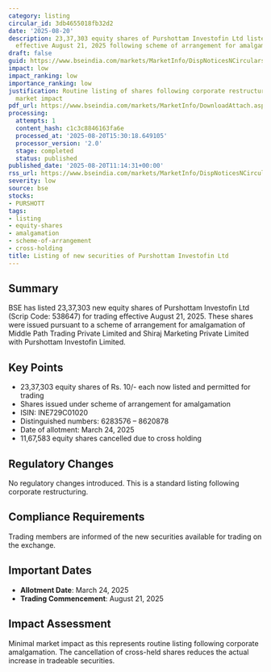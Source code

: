 ```yaml
---
category: listing
circular_id: 3db4655018fb32d2
date: '2025-08-20'
description: 23,37,303 equity shares of Purshottam Investofin Ltd listed for trading
  effective August 21, 2025 following scheme of arrangement for amalgamation.
draft: false
guid: https://www.bseindia.com/markets/MarketInfo/DispNoticesNCirculars.aspx?Noticeid={A20F3FE7-57F9-4391-80C9-496A60FC9CA6}&noticeno=20250820-21&dt=08/20/2025&icount=21&totcount=53&flag=0
impact: low
impact_ranking: low
importance_ranking: low
justification: Routine listing of shares following corporate restructuring with limited
  market impact
pdf_url: https://www.bseindia.com/markets/MarketInfo/DownloadAttach.aspx?id=20250820-21&attachedId=
processing:
  attempts: 1
  content_hash: c1c3c8846163fa6e
  processed_at: '2025-08-20T15:30:18.649105'
  processor_version: '2.0'
  stage: completed
  status: published
published_date: '2025-08-20T11:14:31+00:00'
rss_url: https://www.bseindia.com/markets/MarketInfo/DispNoticesNCirculars.aspx?Noticeid={A20F3FE7-57F9-4391-80C9-496A60FC9CA6}&noticeno=20250820-21&dt=08/20/2025&icount=21&totcount=53&flag=0
severity: low
source: bse
stocks:
- PURSHOTT
tags:
- listing
- equity-shares
- amalgamation
- scheme-of-arrangement
- cross-holding
title: Listing of new securities of Purshottam Investofin Ltd
---
```


## Summary

BSE has listed 23,37,303 new equity shares of Purshottam Investofin Ltd (Scrip Code: 538647) for trading effective August 21, 2025. These shares were issued pursuant to a scheme of arrangement for amalgamation of Middle Path Trading Private Limited and Shiraj Marketing Private Limited with Purshottam Investofin Limited.

## Key Points

- 23,37,303 equity shares of Rs. 10/- each now listed and permitted for trading
- Shares issued under scheme of arrangement for amalgamation
- ISIN: INE729C01020
- Distinguished numbers: 6283576 – 8620878
- Date of allotment: March 24, 2025
- 11,67,583 equity shares cancelled due to cross holding

## Regulatory Changes

No regulatory changes introduced. This is a standard listing following corporate restructuring.

## Compliance Requirements

Trading members are informed of the new securities available for trading on the exchange.

## Important Dates

- **Allotment Date**: March 24, 2025
- **Trading Commencement**: August 21, 2025

## Impact Assessment

Minimal market impact as this represents routine listing following corporate amalgamation. The cancellation of cross-held shares reduces the actual increase in tradeable securities.